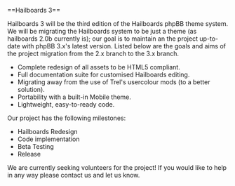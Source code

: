 ==Hailboards 3==

Hailboards 3 will be the third edition of the Hailboards phpBB theme system. We will be migrating the Hailboards system to be just a theme (as hailboards 2.0b currently is); our goal is to maintain an the project up-to-date with phpBB 3.x's latest version. Listed below are the goals and aims of the project migration from the 2.x branch to the 3.x branch.

* Complete redesign of all assets to be HTML5 compliant.
* Full documentation suite for customised Hailboards editing.
* Migrating away from the use of Trel's usercolour mods (to a better solution).
* Portability with a built-in Mobile theme.
* Lightweight, easy-to-ready code.

Our project has the following milestones:

* Hailboards Redesign
* Code implementation
* Beta Testing
* Release

We are currently seeking volunteers for the project! If you would like to help in any way please contact us and let us know. 
